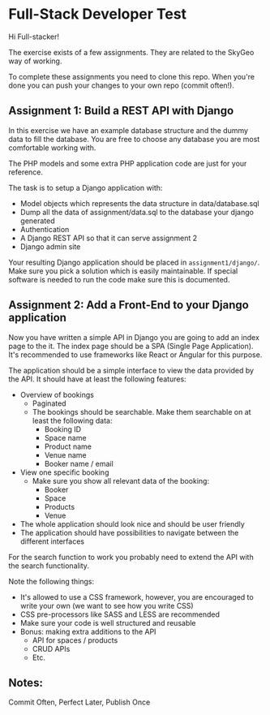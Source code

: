 # Full-Stack Developer Test

Hi Full-stacker!

The exercise exists of a few assignments. They are related to the SkyGeo way of working.

To complete these assignments you need to clone this repo. When you're done you can push your changes to your own repo (commit often!).


## Assignment 1: Build a REST API with Django

In this exercise we have an example database structure and the dummy data to fill the database. You are free to choose any database you are most comfortable working with.

The PHP models and some extra PHP application code are just for your reference.

The task is to setup a Django application with:

* Model objects which represents the data structure in data/database.sql
* Dump all the data of assignment/data.sql to the database your django generated
* Authentication
* A Django REST API so that it can serve assignment 2
* Django admin site


Your resulting Django application should be placed in `assignment1/django/`. Make sure you pick a solution which is easily maintainable. If special software is needed to run the code make sure this is documented.


## Assignment 2: Add a Front-End to your Django application

Now you have written a simple API in Django you are going to add an index page to the it. The index page should be a SPA (Single Page Application). It's recommended to use frameworks like React or Angular for this purpose.

The application should be a simple interface to view the data provided by the API. It should have at least the following features:

* Overview of bookings
  * Paginated
  * The bookings should be searchable. Make them searchable on at least the following data:
    * Booking ID
    * Space name
    * Product name
    * Venue name
    * Booker name / email
* View one specific booking
  * Make sure you show all relevant data of the booking:
    * Booker
    * Space
    * Products
    * Venue
* The whole application should look nice and should be user friendly
* The application should have possibilities to navigate between the different interfaces

For the search function to work you probably need to extend the API with the search functionality.

Note the following things:
* It's allowed to use a CSS framework, however, you are encouraged to write your own (we want to see how you write CSS)
* CSS pre-processors like SASS and LESS are recommended
* Make sure your code is well structured and reusable
* Bonus: making extra additions to the API
  * API for spaces / products
  * CRUD APIs
  * Etc.


## Notes:

Commit Often, Perfect Later, Publish Once
